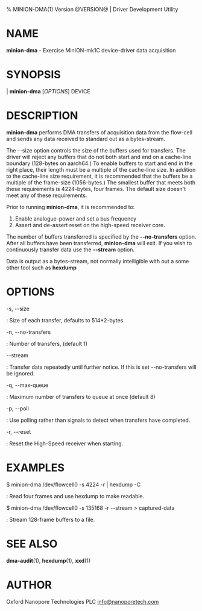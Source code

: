 % MINION-DMA(1) Version @VERSION@ | Driver Development Utility

NAME
====

**minion-dma** - Exercise MinION-mk1C device-driver data acquisition

SYNOPSIS
========

| **minion-dma** \[_OPTIONS_\] DEVICE

DESCRIPTION
===========

**minion-dma** performs DMA transfers of acquisition data from the flow-cell and
sends any data received to standard out as a bytes-stream.

The \-\-size option controls the size of the buffers used for transfers. The driver
will reject any buffers that do not both start and end on a cache-line boundary
(128-bytes on aarch64.) To enable buffers to start and end in the right place,
their length must be a multiple of the cache-line size. In addition to the
cache-line size requirement, it is recommended that the buffers be a multiple
of the frame-size (1056-bytes.) The smallest buffer that meets both these
requirements is 4224-bytes, four frames. The default size doesn't meet any of
these requirements.

Prior to running **minion-dma**, it is recommended to:

1.  Enable analogue-power and set a bus frequency
2.  Assert and de-assert reset on the high-speed receiver core.

The number of buffers transferred is specified by the **\-\-no-transfers** option.
After all buffers have been transferred, **minion-dma** will exit. If you wish to
continuously transfer data use the **\-\-stream** option.

Data is output as a bytes-stream, not normally intelligible with out a some
other tool such as **hexdump**


OPTIONS
=======

-s, \-\-size <size>

:   Size of each transfer, defaults to 514*2-bytes.

-n, \-\-no-transfers <no transfers>

:   Number of transfers, (default 1)

\-\-stream

:   Transfer data repeatedly until further notice. If this is set \-\-no-transfers will be ignored.

-q, \-\-max-queue <max queue-size>

:   Maximum number of transfers to queue at once (default 8)

-p, \-\-poll

:   Use polling rather than signals to detect when transfers have completed.

-r, \-\-reset

:   Reset the High-Speed receiver when starting.

EXAMPLES
========

$ minion-dma /dev/flowcell0 -s 4224 -r | hexdump -C

:   Read four frames and use hexdump to make readable.

$ minion-dma /dev/flowcell0 -s 135168 -r \-\-stream > captured-data

:   Stream 128-frame buffers to a file.

SEE ALSO
========

**dma-audit**(1), **hexdump**(1), **xxd**(1)

AUTHOR
======

Oxford Nanopore Technologies PLC <info@nanoporetech.com>
